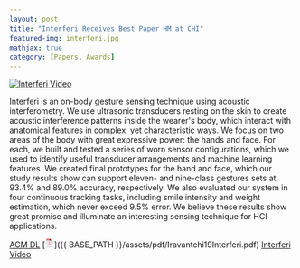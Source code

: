 ```yaml
---
layout: post
title: "Interferi Receives Best Paper HM at CHI"
featured-img: interferi.jpg
mathjax: true
category: [Papers, Awards]
---
```



[![Interferi Video](http://img.youtube.com/vi/_nMauMXDqf8/0.jpg)](http://www.youtube.com/watch?v=_nMauMXDqf8 "Interferi")


Interferi is an on-body gesture sensing technique using acoustic interferometry. We use ultrasonic transducers resting on the skin to create acoustic interference patterns inside the wearer's body, which interact with anatomical features in complex, yet characteristic ways. We focus on two areas of the body with great expressive power: the hands and face. For each, we built and tested a series of worn sensor configurations, which we used to identify useful transducer arrangements and machine learning features. We created final prototypes for the hand and face, which our study results show can support eleven- and nine-class gestures sets at 93.4% and 89.0% accuracy, respectively. We also evaluated our system in four continuous tracking tasks, including smile intensity and weight estimation, which never exceed 9.5% error. We believe these results show great promise and illuminate an interesting sensing technique for HCI applications.

[ACM DL](https://dl.acm.org/citation.cfm?doid=3290605.3300506) [![pdf](/assets/icons16/pdf-icon.png)]({{ BASE_PATH }}/assets/pdf/Iravantchi19Interferi.pdf) [Interferi Video](http://www.youtube.com/watch?v=_nMauMXDqf8)